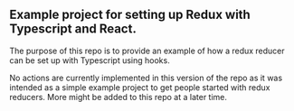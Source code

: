 ## Example project for setting up Redux with Typescript and React.

The purpose of this repo is to provide an example of how a redux reducer can be set up with Typescript using hooks. 

No actions are currently implemented in this version of the repo as it was intended as a simple example project to get people started with redux reducers. More might be added to this repo at a later time.
